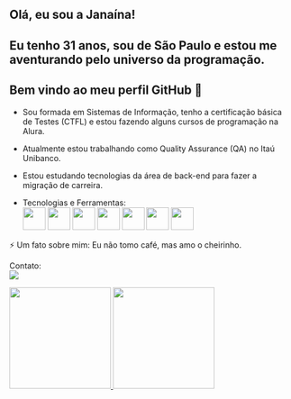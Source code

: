 ## Olá, eu sou a Janaína!
## Eu tenho 31 anos, sou de São Paulo e estou me aventurando pelo universo da programação. 
## Bem vindo ao meu perfil GitHub 👋


- Sou formada em Sistemas de Informação, tenho a certificação básica de Testes (CTFL) e estou fazendo alguns cursos de programação na Alura. 

- Atualmente estou trabalhando como Quality Assurance (QA) no Itaú Unibanco. 

-  Estou estudando tecnologias da área de back-end para fazer a migração de carreira. 

- Tecnologias e Ferramentas:  
            <img src="https://cdn.jsdelivr.net/gh/devicons/devicon@latest/icons/linux/linux-original.svg" width="40" height="40"/>
            <img src="https://cdn.jsdelivr.net/gh/devicons/devicon@latest/icons/git/git-original.svg" width="40" height="40"/>
            <img src="https://cdn.jsdelivr.net/gh/devicons/devicon@latest/icons/github/github-original-wordmark.svg" width="40" height="40"/> 
            <img src="https://cdn.jsdelivr.net/gh/devicons/devicon@latest/icons/javascript/javascript-original.svg" width="40" height="40"/>
            <img src="https://cdn.jsdelivr.net/gh/devicons/devicon@latest/icons/java/java-original.svg" width="40" height="40/">
            <img src="https://cdn.jsdelivr.net/gh/devicons/devicon@latest/icons/vscode/vscode-original.svg" width="40" height="40"/>
            <img src="https://cdn.jsdelivr.net/gh/devicons/devicon@latest/icons/intellij/intellij-original.svg" width="40" height="40"/>            
          


⚡ Um fato sobre mim: Eu não tomo café, mas amo o cheirinho.

Contato:  
<a href="https://www.linkedin.com/in/janaína-eufrásio-74973214b/" target="_blank"><img loading="lazy" src="https://img.shields.io/badge/-LinkedIn-%230077B5?style=for-the-badge&logo=linkedin&logoColor=white" target="_blank"></a>   
</div> 
          


<div>
<a href="https://github.com/janaeufrasio">
<img loading="lazy" height="180em" src="https://github-readme-stats.vercel.app/api/top-langs/?username=janaeufrasio&layout=compact&langs_count=7&theme=dracula"/>
<img loading="lazy" height="180em" src="https://github-readme-stats.vercel.app/api?username=janaeufrasio&show_icons=true&theme=dracula&include_all_commits=true&count_private=true"/>
</div>


